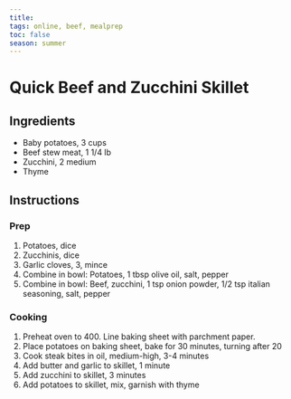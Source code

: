```yaml
---
title: 
tags: online, beef, mealprep
toc: false
season: summer
---
```


# Quick Beef and Zucchini Skillet

## Ingredients
- Baby potatoes, 3 cups
- Beef stew meat, 1 1/4 lb
- Zucchini, 2 medium
- Thyme

## Instructions

### Prep
1. Potatoes, dice
2. Zucchinis, dice
3. Garlic cloves, 3, mince
4. Combine in bowl: Potatoes, 1 tbsp olive oil, salt, pepper
5. Combine in bowl: Beef, zucchini, 1 tsp onion powder, 1/2 tsp italian seasoning, salt, pepper

### Cooking
1. Preheat oven to 400. Line baking sheet with parchment paper.
2. Place potatoes on baking sheet, bake for 30 minutes, turning after 20
3. Cook steak bites in oil, medium-high, 3-4 minutes
4. Add butter and garlic to skillet, 1 minute
5. Add zucchini to skillet, 3 minutes
6. Add potatoes to skillet, mix, garnish with thyme